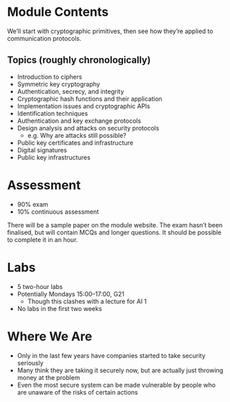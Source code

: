 # Module Contents

We’ll start with cryptographic primitives, then see how they’re applied to communication protocols.

## Topics (roughly chronologically)

- Introduction to ciphers
- Symmetric key cryptography
- Authentication, secrecy, and integrity
- Cryptographic hash functions and their application
- Implementation issues and cryptographic APIs
- Identification techniques
- Authentication and key exchange protocols
- Design analysis and attacks on security protocols
    - e.g. Why are attacks still possible?
- Public key certificates and infrastructure
- Digital signatures
- Public key infrastructures

# Assessment

- 90% exam
- 10% continuous assessment

There will be a sample paper on the module website. The exam hasn’t been finalised, but will contain MCQs and longer questions. It should be possible to complete it in an hour.

# Labs

- 5 two-hour labs
- Potentially Mondays 15:00–17:00, G21
    - Though this clashes with a lecture for AI 1
- No labs in the first two weeks

# Where We Are

- Only in the last few years have companies started to take security seriously
- Many think they are taking it securely now, but are actually just throwing money at the problem
- Even the most secure system can be made vulnerable by people who are unaware of the risks of certain actions
